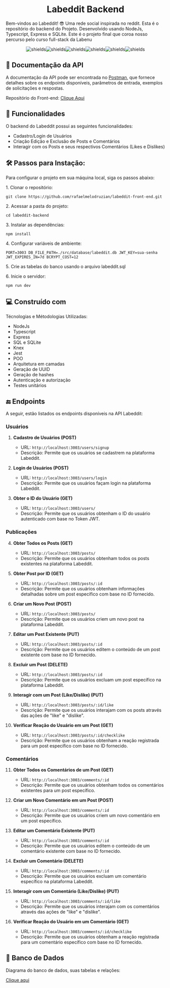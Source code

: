 <h1 align="center" id="title">Labeddit Backend</h1>

<p id="description">Bem-vindos ao Labeddit! 😎 Uma rede social inspirada no reddit. Esta é o repositório do backend do Projeto. Desenvolvido usando NodeJs, Typescript, Express e SQLite. Este é o projeto final que coroa nosso percurso pelo curso full-stack da Labenu </p>

<p align="center"><img src="https://img.shields.io/badge/node.js-6DA55F?style=for-the-badge&amp;logo=node.js&amp;logoColor=white" alt="shields"><img src="https://img.shields.io/badge/typescript-%23007ACC.svg?style=for-the-badge&amp;logo=typescript&amp;logoColor=white" alt="shields"><img src="https://img.shields.io/badge/express.js-%23404d59.svg?style=for-the-badge&amp;logo=express&amp;logoColor=%2361DAFB" alt="shields"><img src="https://img.shields.io/badge/sqlite-%2307405e.svg?style=for-the-badge&amp;logo=sqlite&amp;logoColor=white" alt="shields"><img src="https://img.shields.io/badge/-jest-%23C21325?style=for-the-badge&amp;logo=jest&amp;logoColor=white" alt="shields"><img src="https://img.shields.io/badge/Postman-FF6C37?style=for-the-badge&amp;logo=postman&amp;logoColor=white" alt="shields"></p>

<h2>📜 Documentação da API</h2>

A documentação da API pode ser encontrada no [Postman](https://documenter.getpostman.com/view/24823235/2s9XxyRtDt), que fornece detalhes sobre os endpoints disponíveis, parâmetros de entrada, exemplos de solicitações e respostas.

Repositório do Front-end: [Clique Aqui](https://github.com/rafaelmelodruzian/labeddit-front-end)
  
<h2>🧐 Funcionalidades</h2>

O backend do Labeddit possui as seguintes funcionalidades:

*   Cadastro/Login de Usuários
*   Criação Edição e Exclusão de Posts e Comentários
*   Interagir com os Posts e seus respectivos Comentários (Likes e Dislikes)

<h2>🛠️ Passos para Instação:</h2>

Para configurar o projeto em sua máquina local, siga os passos abaixo:

<p>1. Clonar o repositório:</p>

```
git clone https://github.com/rafaelmelodruzian/labeddit-front-end.git
```

<p>2. Acessar a pasta do projeto:</p>

```
cd labeddit-backend
```

<p>3. Instalar as dependências:</p>

```
npm install
```

<p>4. Configurar variáveis de ambiente:</p>

```
PORT=3003 DB_FILE_PATH=./src/database/labeddit.db JWT_KEY=sua-senha JWT_EXPIRES_IN=7d BCRYPT_COST=12
```

<p>5. Crie as tabelas do banco usando o arquivo labeddit.sql</p>

<p>6. Inicie o servidor:</p>

```
npm run dev
```

  
  
<h2>💻 Construído com</h2>

Técnologias e Métodologias Utilizadas:

*   NodeJs
*   Typescript
*   Express
*   SQL e SQLite
*   Knex
*   Jest
*   POO
*   Arquitetura em camadas
*   Geração de UUID
*   Geração de hashes
*   Autenticação e autorização
*   Testes unitários

<h2>🔚 Endpoints</h2>

A seguir, estão listados os endpoints disponíveis na API Labeddit:

### Usuários

1. **Cadastro de Usuários (POST)**
   - URL: `http://localhost:3003/users/signup`
   - Descrição: Permite que os usuários se cadastrem na plataforma Labeddit.

2. **Login de Usuários (POST)**
   - URL: `http://localhost:3003/users/login`
   - Descrição: Permite que os usuários façam login na plataforma Labeddit.

3. **Obter o ID do Usuário (GET)**
   - URL: `http://localhost:3003/users/`
   - Descrição: Permite que os usuários obtenham o ID do usuário autenticado com base no Token JWT.

### Publicações

4. **Obter Todos os Posts (GET)**
   - URL: `http://localhost:3003/posts/`
   - Descrição: Permite que os usuários obtenham todos os posts existentes na plataforma Labeddit.

5. **Obter Post por ID (GET)**
   - URL: `http://localhost:3003/posts/:id`
   - Descrição: Permite que os usuários obtenham informações detalhadas sobre um post específico com base no ID fornecido.

6. **Criar um Novo Post (POST)**
   - URL: `http://localhost:3003/posts/`
   - Descrição: Permite que os usuários criem um novo post na plataforma Labeddit.

7. **Editar um Post Existente (PUT)**
   - URL: `http://localhost:3003/posts/:id`
   - Descrição: Permite que os usuários editem o conteúdo de um post existente com base no ID fornecido.

8. **Excluir um Post (DELETE)**
   - URL: `http://localhost:3003/posts/:id`
   - Descrição: Permite que os usuários excluam um post específico na plataforma Labeddit.

9. **Interagir com um Post (Like/Dislike) (PUT)**
   - URL: `http://localhost:3003/posts/:id/like`
   - Descrição: Permite que os usuários interajam com os posts através das ações de "like" e "dislike".

10. **Verificar Reação do Usuário em um Post (GET)**
    - URL: `http://localhost:3003/posts/:id/checklike`
    - Descrição: Permite que os usuários obtenham a reação registrada para um post específico com base no ID fornecido.

### Comentários

11. **Obter Todos os Comentários de um Post (GET)**
    - URL: `http://localhost:3003/comments/:id`
    - Descrição: Permite que os usuários obtenham todos os comentários existentes para um post específico.

12. **Criar um Novo Comentário em um Post (POST)**
    - URL: `http://localhost:3003/comments/:id`
    - Descrição: Permite que os usuários criem um novo comentário em um post específico.

13. **Editar um Comentário Existente (PUT)**
    - URL: `http://localhost:3003/comments/:id`
    - Descrição: Permite que os usuários editem o conteúdo de um comentário existente com base no ID fornecido.

14. **Excluir um Comentário (DELETE)**
    - URL: `http://localhost:3003/comments/:id`
    - Descrição: Permite que os usuários excluam um comentário específico na plataforma Labeddit.

15. **Interagir com um Comentário (Like/Dislike) (PUT)**
    - URL: `http://localhost:3003/comments/:id/like`
    - Descrição: Permite que os usuários interajam com os comentários através das ações de "like" e "dislike".

16. **Verificar Reação do Usuário em um Comentário (GET)**
    - URL: `http://localhost:3003/comments/:id/checklike`
    - Descrição: Permite que os usuários obtenham a reação registrada para um comentário específico com base no ID fornecido.

<h2>🎲 Banco de Dados</h2>

Diagrama do banco de dados, suas tabelas e relações:

[Clique aqui](http://Alterar)
